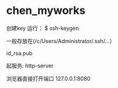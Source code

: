 # chen_myworks
创建key
运行：
$ ssh-keygen

一般存放在(/c/Users/Administrator/.ssh/...）

id_rsa.pub

起服务:
http-server

浏览器直接打开端口 127.0.0.1:8080
